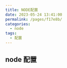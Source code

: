 ```yaml
---
title: NODE配置
date: 2023-05-24 13:41:00
permalink: /pages/f17e8b/
categories:
  - node
tags:
  - 配置
---
```


## node 配置

